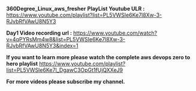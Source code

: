 **360Degree_Linux_aws_fresher** **PlayList Youtube ULR :**
https://www.youtube.com/playlist?list=PL5VWSIe6Ke7l8Xw-3-RJvbRfVAwU8N5Y3




**Day1 Video recording url :**
https://www.youtube.com/watch?v=4qPYRsMm4w8&list=PL5VWSIe6Ke7l8Xw-3-RJvbRfVAwU8N5Y3&index=1


**If you want to learn more please watch the complete aws devops zero to hero playlist**
https://www.youtube.com/playlist?list=PL5VWSIe6Ke7l_DgawC3OpGt1fUjQXXeJ9




**For more videos please subscribe my channel.**
